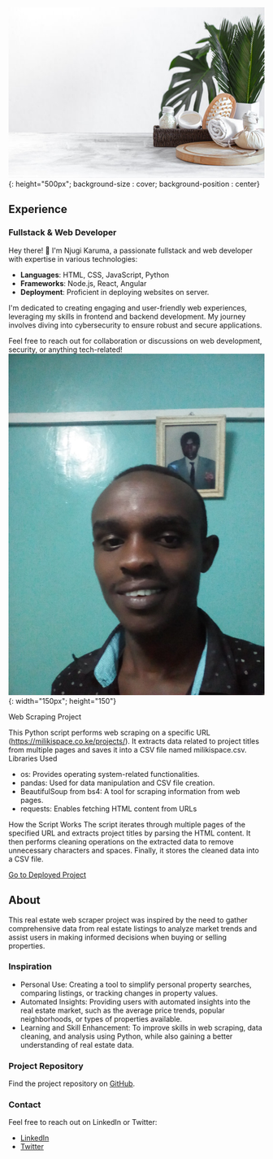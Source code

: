 ![Cover Image](/assets/img/coverimg.jpg){: height="500px"; background-size : cover; background-position : center}
## Experience

### Fullstack & Web Developer

Hey there! 👋 I'm Njugi Karuma, a passionate fullstack and web developer with expertise in various technologies:

- **Languages**: HTML, CSS, JavaScript, Python
- **Frameworks**: Node.js, React, Angular
- **Deployment**: Proficient in deploying websites on server.

I'm dedicated to creating engaging and user-friendly web experiences, leveraging my skills in frontend and backend development. My journey involves diving into cybersecurity to ensure robust and secure applications.

Feel free to reach out for collaboration or discussions on web development, security, or anything tech-related!
![profile-image](/assets/img/karuma.jpg){: width="150px"; height="150"}
<div class="profile-image"></div>

Web Scraping Project

This Python script performs web scraping on a specific URL (https://milikispace.co.ke/projects/). It extracts data related to project titles from multiple pages and saves it into a CSV file named milikispace.csv.
Libraries Used
- os: Provides operating system-related functionalities.
- pandas: Used for data manipulation and CSV file creation.
- BeautifulSoup from bs4: A tool for scraping information from web pages.
- requests: Enables fetching HTML content from URLs

How the Script Works
The script iterates through multiple pages of the specified URL and extracts project titles by parsing the HTML content. It then performs cleaning operations on the extracted data to remove unnecessary characters and spaces. Finally, it stores the cleaned data into a CSV file.

[Go to Deployed Project](https://njugi92.github.io/Mylandingpage/scraping-portifolio-project/)


## About

This real estate web scraper project was inspired by the need to gather comprehensive data from real estate listings to analyze market trends and assist users in making informed decisions when buying or selling properties.

### Inspiration

- Personal Use: Creating a tool to simplify personal property searches, comparing listings, or tracking changes in property values.
- Automated Insights: Providing users with automated insights into the real estate market, such as the average price trends, popular neighborhoods, or types of properties available.
- Learning and Skill Enhancement: To improve skills in web scraping, data cleaning, and analysis using Python, while also gaining a better understanding of real estate data.

### Project Repository

Find the project repository on [GitHub](https://github.com/Njugi92/scraping-portifolio_project).

### Contact

Feel free to reach out on LinkedIn or Twitter:
- [LinkedIn](https://www.linkedin.com/in/kennedy-karuma-96a858164/)
- [Twitter](https://twitter.com/@njugikaruma20)
